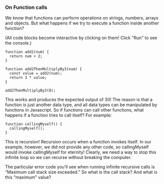 ### On Function calls

We know that functions can perform operations on strings, numbers, arrays and objects. But what happens if we try to execute a function inside another function?

(All code blocks become interactive by clicking on them! Click "Run" to see the console.)
```
function add2(num) {
  return num + 2;
}

function add2ThenMultiplyBy3(num) {
  const value = add2(num);
  return 3 * value;
}

add2ThenMultiplyBy3(8);
```

This works and produces the expected output of 30! The reason is that a function is just another data type, and all data types can be manipulated by functions in Javascript.
So if functions can call other functions, what happens if a function tries to call itself? For example:
```
function callingMyself() {
  callingMyself();
}
```

This is recursion! Recursion occurs when a function invokes itself. In our example, however, we did not provide any other code, so callingMyself would invoke callingMyself for eternity! Clearly, we need a way to stop this infinite loop so we can recurse without breaking the computer.

The particular error code you’ll see when running infinite recursive calls is “Maximum call stack size exceeded.” So what is the call stack? And what is this “maximum” value?